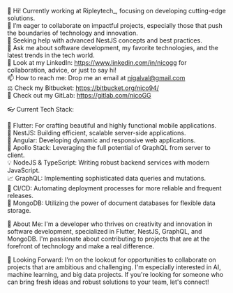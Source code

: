 🔭 Hi! Currently working at Ripleytech_, focusing on developing cutting-edge solutions.  
👯 I’m eager to collaborate on impactful projects, especially those that push the boundaries of technology and innovation.  
🤔 Seeking help with advanced NestJS concepts and best practices.  
💬 Ask me about software development, my favorite technologies, and the latest trends in the tech world.  
💼 Look at my LinkedIn: https://www.linkedin.com/in/nicogg for collaboration, advice, or just to say hi!  
📫 How to reach me: Drop me an email at nigalval@gmail.com  
⚖️ Check my Bitbucket: https://bitbucket.org/nico94/  
👀 Check out my GitLab: https://gitlab.com/nicoGG  

👓 Current Tech Stack:

🦋 Flutter: For crafting beautiful and highly functional mobile applications.  
🐯 NestJS: Building efficient, scalable server-side applications.  
🚀 Angular: Developing dynamic and responsive web applications.  
🎢 Apollo Stack: Leveraging the full potential of GraphQL from server to client.  
💡 NodeJS & TypeScript: Writing robust backend services with modern JavaScript.  
📈 GraphQL: Implementing sophisticated data queries and mutations.  
🔋 CI/CD: Automating deployment processes for more reliable and frequent releases.  
🧰 MongoDB: Utilizing the power of document databases for flexible data storage.  
 
🌟 About Me: I'm a developer who thrives on creativity and innovation in software development, specialized in Flutter, NestJS, GraphQL, and MongoDB. I'm passionate about contributing to projects that are at the forefront of technology and make a real difference.

🤝 Looking Forward: I’m on the lookout for opportunities to collaborate on projects that are ambitious and challenging. I'm especially interested in AI, machine learning, and big data projects. If you're looking for someone who can bring fresh ideas and robust solutions to your team, let's connect!
